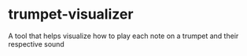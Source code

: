 # trumpet-visualizer
A tool that helps visualize how to play each note on a trumpet and their respective sound

